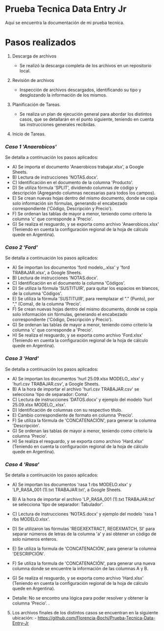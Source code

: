 # Prueba Tecnica Data Entry Jr

Aquí se encuentra la documentación de mi prueba tecnica. 


# Pasos realizados

1. Descarga de archivos
   - Se realizó la descarga completa de los archivos en un repositorio local.
  
2. Revisión de archivos
   - Inspección de archivos descargados, identificando su tipo y desglozando la información de los mismos.

3. Planificación de Tareas.
   - Se realiza un plan de ejecución general para abordar los distintos casos, que se detallarán en el punto siguiente, teniendo en cuenta las instrucciones generales recibidas. 
  
4. Inicio de Tareas.
     
 ### _Caso 1 'Anaerobicos'_ 

 Se detalla a continuación los pasos aplicados: 
   - A) Se importa el documento 'Anaerobicos trabajar.xlsx', a Google Sheets.
   - B) Lectura de instrucciones 'NOTAS.docx'.
   - C) Identificación en el documento de la columna 'Producto'.
   - D) Se utiliza fórmula 'SPLIT', dividiendo columnas de código y descripción (Agregando columnas necesarias para todos los campos).
   - E) Se crean nuevas hojas dentro del mismo documento, donde se copia solo información sin fórmulas, generando el encabezado correspondiente ('Código, Descripción y Precio').
   - F) Se ordenan las tablas de mayor a menor, teniendo como criterio la columna 'c' que corresponde a 'Precio'.
   - G) Se realiza el resguardo, y se exporta como archivo 'Anaerobicos.xlsx' (Teniendo en cuenta la configuración regional de la hoja de cálculo quede en Argentina).


 ### _Caso 2 'Ford'_ 

 Se detalla a continuación los pasos aplicados: 
   - A) Se importan los documentos 'ford modelo_.xlsx' y 'ford TRABAJAR.xlsx', a Google Sheets.
   - B) Lectura de instrucciones 'NOTAS.docx'.
   - C) Identificación en el documento la columna 'Códigos'.
   - D) Se utiliza la fórmula 'SUSTITUIR', para quitar los espacios en blancos, de la columna 'Códigos'. 
   - E) Se utiliza la fórmula 'SUSTITUIR', para reemplazar el "." (Punto), por "," (Coma), de la columna 'Precio'.
   - F) Se crean nuevas hojas dentro del mismo documento, donde se copia solo información sin fórmulas, generando el encabezado correspondiente ('Código, Descripción y Precio').
   - G) Se ordenan las tablas de mayor a menor, teniendo como criterio la columna 'c' que corresponde a 'Precio'.
   - H) Se realiza el resguardo, y se exporta como archivo 'Ford.xlsx' (Teniendo en cuenta la configuración regional de la hoja de cálculo quede en Argentina).

 ### _Caso 3 'Hard'_ 

 Se detalla a continuación los pasos aplicados: 
   - A) Se importan los documentos 'hurl 25.09.xlsx MODELO_.xlsx' y 'hurl.csv TRABAJAR.csv', a Google Sheets.
   - B) A la hora de importar el archivo 'hurl.csv TRABAJAR.csv' se selecciona 'tipo de separador: Coma'.
   - C) Lectura de instrucciones 'DATOS.docx' y ejemplo del modelo 'hurl 25.09.xlsx MODELO_.xlsx'.
   - D) Identificación de columnas con su respectivo título.
   - E) Cambio correspondiente de formato en columna 'Precio'.
   - F) Se utiliza la fórmula de 'CONCATENACIÓN', para generar la columna 'Descripción'.
   - G) Se ordenan las tablas de mayor a menor, teniendo como criterio la columna 'Precio'.
   - H) Se realiza el resguardo, y se exporta como archivo 'Hard.xlsx' (Teniendo en cuenta la configuración regional de la hoja de cálculo quede en Argentina).

 ### _Caso 4 'Rasa'_ 

 Se detalla a continuación los pasos aplicados: 
   - A) Se importan los documentos 'rasa 1 rbs MODELO.xlsx' y 'LP_RASA_001 (1).txt TRABAJAR.txt', a Google Sheets.
   - B) A la hora de importar el archivo 'LP_RASA_001 (1).txt TRABAJAR.txt' se selecciona 'tipo de separador: Tabulador'.
   - C) Lectura de instrucciones 'NOTAS.docx' y ejemplo del modelo 'rasa 1 rbs MODELO.xlsx'.
   - D) Se utilizaron las fórmulas 'REGEXEXTRACT, REGEXMATCH, SI' para separar números de letras de la columna 'a' y así obtener un código de solo números enteros.
   - E) Se utiliza la formula de 'CONCATENACIÓN', para generar la columna 'DESCRIPCIÓN'.
   - F) Se utiliza la formula de 'CONCATENACIÓN', para generar una nueva columna donde se encuentre la información de las columnas A y B.
   - G) Se realiza el resguardo, y se exporta como archivo 'Hard.xlsx' (Teniendo en cuenta la configuración regional de la hoja de cálculo quede en Argentina).

   - Detalle: No se encontro una lógica para poder resolver y obtener la columna 'Precio'.
.



   5. Los archivos finales de los distintos casos se encuentran en la siguiente ubicación:
    - https://github.com/Florencia-Bochi/Prueba-Tecnica-Data-Entry-Jr

      
      
